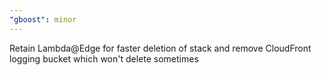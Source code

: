 ```yaml
---
"gboost": minor
---
```


Retain Lambda@Edge for faster deletion of stack and remove CloudFront logging bucket which won't delete sometimes

